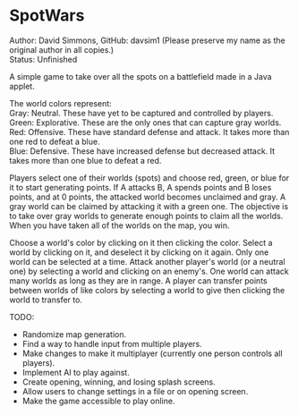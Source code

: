 # SpotWars
Author: David Simmons, GitHub: davsim1 (Please preserve my name as the original author in all copies.)  
Status: Unfinished  

A simple game to take over all the spots on a battlefield made in a Java applet.  

The world colors represent:   
Gray: Neutral.  These have yet to be captured and controlled by players.  
Green: Explorative. These are the only ones that can capture gray worlds.  
Red: Offensive.  These have standard defense and attack.  It takes more than one red to defeat a blue.  
Blue: Defensive.  These have increased defense but decreased attack.  It takes more than one blue to defeat a red.  

Players select one of their worlds (spots) and choose red, green, or blue for it 
to start generating points.  If A attacks B, A spends points and B loses 
points, and at 0 points, the attacked world becomes unclaimed and gray.  A gray world
can be claimed by attacking it with a green one.  The objective is to take over gray
worlds to generate enough points to claim all the worlds.  When you have taken all 
of the worlds on the map, you win.  

Choose a world's color by clicking on it then clicking the color.  Select a world by 
clicking on it, and deselect it by clicking on it again.  Only one world can be selected 
at a time.  Attack another player's world (or a neutral one) by selecting a world and 
clicking on an enemy's.  One world can attack many worlds as long as they are in range. A 
player can transfer points between worlds of like colors by selecting a world to give 
then clicking the world to transfer to.

TODO:
* Randomize map generation.
* Find a way to handle input from multiple players.
* Make changes to make it multiplayer (currently one person controls all players).
* Implement AI to play against.
* Create opening, winning, and losing splash screens.
* Allow users to change settings in a file or on opening screen.
* Make the game accessible to play online.



